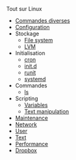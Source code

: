Tout sur Linux

- [Commandes diverses](./general)
- [Configuration](./configuration)
- Stockage
  - [File system](/linux/filesystem)
  - [LVM](/linux/lvm)
- Initialisation
  - [cron](/linux/cron)
  - [init.d](/linux/init_d)
  - [runit](/linux/runit)
  - [systemd](/linux/systemd)
- Commandes
  - [ls](/linux/ls)
- Scripting
  - [Variables](/linux/variables)
  - [Text manipulation](/linux/text)
- [Maintenance](./maintenance.md)
- [Network](./network)
- [User](./user)
- [Text](./text)
- [Performance](./perf)
- [Dropbox](./dropbox.md)
